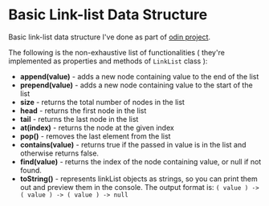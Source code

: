 # Basic Link-list Data Structure

Basic link-list data structure I've done as part of [odin project](https://www.theodinproject.com/lessons/javascript-linked-lists).

The following is the non-exhaustive list of functionalities ( they're implemented as properties and methods of ``LinkList`` class ):

- **append(value)** - adds a new node containing value to the end of the list<br>
- **prepend(value)** - adds a new node containing value to the start of the list<br>
- **size** - returns the total number of nodes in the list<br>
- **head** - returns the first node in the list<br>
- **tail** - returns the last node in the list<br>
- **at(index)** - returns the node at the given index<br>
- **pop()** - removes the last element from the list<br>
- **contains(value)** - returns true if the passed in value is in the list and otherwise returns false.<br>
- **find(value)** - returns the index of the node containing value, or null if not found.<br>
- **toString()** - represents linkList objects as strings, so you can print them out and preview them in the console. The output format is: `( value ) -> ( value ) -> ( value ) -> null`<br>
